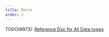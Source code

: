 ```yaml
---
title: Rects
order: 1
---
```


TODO(#973): [Reference Doc for All Data-types](https://github.com/rerun-io/rerun/issues/973)
